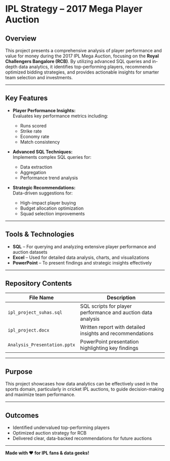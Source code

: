 # IPL Strategy – 2017 Mega Player Auction

## Overview

This project presents a comprehensive analysis of player performance and value for money during the 2017 IPL Mega Auction, focusing on the **Royal Challengers Bangalore (RCB)**. By utilizing advanced SQL queries and in-depth data analytics, it identifies top-performing players, recommends optimized bidding strategies, and provides actionable insights for smarter team selection and investments.

---

## Key Features

- **Player Performance Insights:**  
  Evaluates key performance metrics including:
  - Runs scored  
  - Strike rate  
  - Economy rate  
  - Match consistency

- **Advanced SQL Techniques:**  
  Implements complex SQL queries for:
  - Data extraction  
  - Aggregation  
  - Performance trend analysis

- **Strategic Recommendations:**  
  Data-driven suggestions for:
  - High-impact player buying  
  - Budget allocation optimization  
  - Squad selection improvements

---

## Tools & Technologies

- **SQL** – For querying and analyzing extensive player performance and auction datasets  
- **Excel** – Used for detailed data analysis, charts, and visualizations  
- **PowerPoint** – To present findings and strategic insights effectively

---

## Repository Contents

| File Name                   | Description                                                  |
|----------------------------|--------------------------------------------------------------|
| `ipl_project_suhas.sql`    | SQL scripts for player performance and auction data analysis |
| `ipl_project.docx`         | Written report with detailed insights and recommendations     |
| `Analysis_Presentation.pptx` | PowerPoint presentation highlighting key findings             |

---

## Purpose

This project showcases how data analytics can be effectively used in the sports domain, particularly in cricket IPL auctions, to guide decision-making and maximize team performance.

---

## Outcomes

- Identified undervalued top-performing players  
- Optimized auction strategy for RCB  
- Delivered clear, data-backed recommendations for future auctions

---

**Made with ❤️ for IPL fans & data geeks!**
